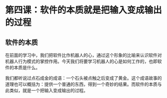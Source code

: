 # 第四课：软件的本质就是把输入变成输出的过程

## 软件的本质

在前面的学习中，我们把软件比作机器人的心，通过这个形象的比喻来认识软件对机器人行为模式的掌控作用。今天我们将要学习机器人的心是如何工作的，也即软件的本质是什么。

我们都听说过点石成金的成语：一个石头被点触之后变成了黄金。这个成语故事的道理也可以概括为：提供一个普通的东西，得到一个奇妙的结果。而软件的本质与此类似，就是一个把输入变成输出的过程。